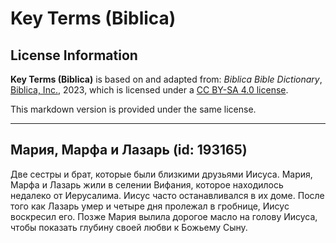 # Key Terms (Biblica)

## License Information

**Key Terms (Biblica)** is based on and adapted from: _Biblica Bible Dictionary_, [Biblica, Inc.](https://www.biblica.com/), 2023, which is licensed under a [CC BY-SA 4.0 license](https://creativecommons.org/licenses/by-sa/4.0/legalcode.en).

This markdown version is provided under the same license.



--------------------------------

## Мария, Марфа и Лазарь (id: 193165)

Две сестры и брат, которые были близкими друзьями Иисуса. Мария, Марфа и Лазарь жили в селении Вифания, которое находилось недалеко от Иерусалима. Иисус часто останавливался в их доме. После того как Лазарь умер и четыре дня пролежал в гробнице, Иисус воскресил его. Позже Мария вылила дорогое масло на голову Иисуса, чтобы показать глубину своей любви к Божьему Сыну. 


